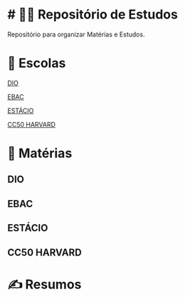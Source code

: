 # # 👩‍💻 Repositório de Estudos

Repositório para organizar Matérias e Estudos.

# 🏫 Escolas

[DIO](https://web.dio.me/course/versionamento-de-codigo-com-git-e-github/learning/599dd3dd-d189-474f-a55c-22f37b4472da?back=/track/santander-bootcamp-2023-backend-java&tab=undefined&moduleId=undefined)

[EBAC](https://lms.ebaconline.com.br/courses/0675fb1c-f893-451f-a4e9-b6863f36e0ee)

[ESTÁCIO](https://estudante.estacio.br/exercicios)

[CC50 HARVARD](https://ead.napratica.org.br/enrollments/8925275/courses/84414/course_contents/2135055)

# 📝 Matérias

## DIO

## EBAC

## ESTÁCIO

## CC50 HARVARD

# ✍️ Resumos
